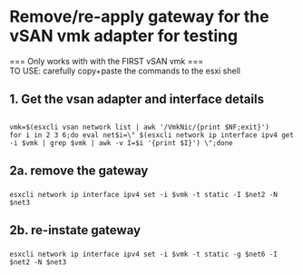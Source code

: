 #  Remove/re-apply gateway for the vSAN vmk adapter for testing
=== Only works with with the FIRST vSAN vmk === <br>
TO USE: carefully copy+paste the commands to the esxi shell


## 
## 1. Get the vsan adapter and interface details
## 
```
vmk=$(esxcli vsan network list | awk '/VmkNic/{print $NF;exit}')
for i in 2 3 6;do eval net$i=\" $(esxcli network ip interface ipv4 get -i $vmk | grep $vmk | awk -v I=$i '{print $I}') \";done
```

###
## 2a. remove the gateway
### 
```
esxcli network ip interface ipv4 set -i $vmk -t static -I $net2 -N $net3
```
###
## 2b. re-instate gateway
### 
```
esxcli network ip interface ipv4 set -i $vmk -t static -g $net6 -I $net2 -N $net3
```
